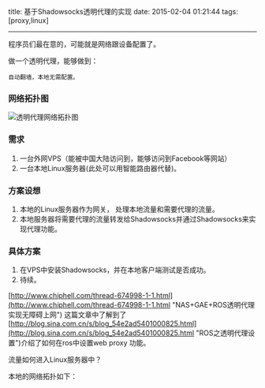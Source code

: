 title: 基于Shadowsocks透明代理的实现
date: 2015-02-04 01:21:44
tags: [proxy,linux]

---

程序员们最在意的，可能就是网络跟设备配置了。

做一个透明代理，能够做到：

	自动翻墙，本地无需配置。

### 网络拓扑图
![透明代理网络拓扑图](http://harchiko.qiniudn.com/Auto-Proxy/autoproxy_map.png)

### 需求

1. 一台外网VPS（能被中国大陆访问到，能够访问到Facebook等网站）
2. 一台本地Linux服务器(此处可以用智能路由器代替)。

### 方案设想

1. 本地的Linux服务器作为网关， 处理本地流量和需要代理的流量。
2. 本地服务器将需要代理的流量转发给Shadowsocks并通过Shadowsocks来实现代理功能。

### 具体方案

1. 在VPS中安装Shadowsocks，并在本地客户端测试是否成功。
2. 待续。

[http://www.chiphell.com/thread-674998-1-1.html](http://www.chiphell.com/thread-674998-1-1.html "NAS+GAE+ROS透明代理实现无障碍上网") 这篇文章中了解到了
[http://blog.sina.com.cn/s/blog_54e2ad5401000825.html](http://blog.sina.com.cn/s/blog_54e2ad5401000825.html "ROS之透明代理设置")介绍了如何在ros中设置web proxy 功能。

流量如何进入Linux服务器中？

本地的网络拓扑如下：